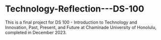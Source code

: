 # Technology-Reflection---DS-100

This is a final project for DS 100 - Introduction to Technology and Innovation, Past, Present, and Future at Chaminade University of Honolulu, completed in December 2023. 
